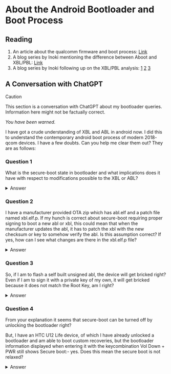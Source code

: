 # About the Android Bootloader and Boot Process

## Reading

1. An article about the qualcomm firmware and boot process: [Link](https://lineageos.org/engineering/Qualcomm-Firmware/)
2. A blog series by Inoki mentioning the difference between Aboot and XBL/PBL: [Link](https://blog.inoki.cc/2021/10/17/android-bootloader-analysis-aboot-en/)
3. A blog series by Inoki following up on the XBL/PBL analysis: [1](https://blog.inoki.cc/2021/10/18/android-bootloader-analysis-abl-1-en/index.html) [2](https://blog.inoki.cc/2024/04/20/android-bootloader-analysis-abl-2-en/) [3](https://blog.inoki.cc/2024/04/20/android-bootloader-analysis-abl-3-en/)

## A Conversation with ChatGPT

> [!CAUTION]
> This section is a conversation with ChatGPT about my bootloader queries. Information here might not be factually correct.
> 
> _You have been warned._

I have got a crude understanding of XBL and ABL in android now. I did this to understand the contemporary android boot process of modern 2018- qcom devices. I have a few doubts. Can you help me clear them out? They are as follows:

### Question 1

What is the secure-boot state in bootloader and what implications does it have with respect to modifications 
possible to the XBL or ABL?

<details>
	<summary>Answer</summary>

Secure Boot is a mechanism implemented to ensure that only cryptographically signed and verified bootloaders and firmware components are executed during the boot process. It is typically enforced in hardware through the Qualcomm Secure Boot Chain and involves the following key elements:

- **Root of Trust**: A hardware-fused public key (known as the OEM Public Key or Root Key) is used to verify the signature of the next boot component.
- **Bootloader Stages**: Secure Boot verifies every bootloader stage sequentially:
	* Primary Bootloader (PBL) verifies the Secondary Bootloader (like XBL).
	* XBL verifies subsequent components like ABL and others.
	* ABL then hands off to the Linux kernel.

**Implications of Secure Boot:**

- **Signed Images**: Bootloader components (like XBL and ABL) must be signed with a valid key recognized by the device’s hardware root of trust. If the signature does not match, the device will not boot.
- **Modifications Are Restricted**: You cannot modify or replace XBL/ABL directly unless you have access to:
	
	* The manufacturer’s private key (used for signing).
	* A bootloader unlocked device, in which secure boot might be disabled or allow booting unsigned components.
- **Anti-Rollback Protection**: Many modern devices include rollback counters to prevent downgrading to older, possibly vulnerable bootloader versions.

In short, with secure boot enabled, XBL and ABL cannot be modified or replaced unless you bypass the verification (e.g., exploit vulnerabilities, unlock bootloader).
</details>


### Question 2

I have a manufacturer provided OTA zip which has abl.elf and a patch file named xbl.elf.p. If my hunch is correct about secure-boot requiring proper signing to boot a new abl or xbl, this could mean that when the manufacturer updates the abl, it has to patch the xbl with the new checksum or key to somehow verify the abl. Is this assumption correct? If yes, how can I see what changes are there in the xbl.elf.p file?

<details>
	<summary>Answer</summary>

Your hunch about secure boot requiring proper signing is correct. The relationship between `abl.elf` and `xbl.elf.p` can be understood as follows:

- `abl.elf`: This is the updated ABL (Applications Bootloader), which is verified and signed by the manufacturer.
- `xbl.elf.p`: This is a patch file for the XBL (Extensible Bootloader), likely containing updates or adjustments needed to verify the new `abl.elf`.

**Why would XBL need a patch?**

XBL has to verify ABL as part of the secure boot chain. If the ABL version or signature changes, XBL may need updated verification metadata, such as:

- A new hash or checksum of the ABL image.
- Updated public key or signature metadata used for ABL verification.

This ensures that XBL can validate and allow the execution of the new ABL during the boot process.

**How Can You Inspect Changes in xbl.elf.p?**

Analyzing a patch file like `xbl.elf.p` is tricky but possible using reverse engineering tools. Here’s how you can approach it:

1. **Understand the File Format**:
	* `xbl.elf.p` might be in a proprietary format, but you can first check if it’s a standard ELF or binary patch file.
	* Use tools like `file` on Linux to identify the file type:
	```
	file xbl.elf.p
	```
2. **Hexdump Analysis**:
	* View the raw binary contents with a hex editor like `xxd` or `HxD`:
	```
	xxd xbl.elf.p | less
	```
	* Look for ASCII strings, offsets, and patterns that resemble hash values, keys, or signatures.
3. **Compare with Original XBL**:
    * If you have the original `xbl.elf` binary, you can diff the two versions.
    * Tools like `bindiff` or `binwalk` can help analyze binary changes.
	
	For example: 
	```
	binwalk xbl.elf.p
	```
4. **Check for Hashes or Keys**:
    * If the `xbl.elf.p` file contains new checksums or signatures, you might spot SHA-256 hashes or public key structures embedded within the file.
    * Compare these with known hashes of `abl.elf` to confirm relationships.
5. **Reverse Engineering**:
    * Tools like IDA Pro, Ghidra, or Radare2 can help you disassemble and inspect the patch file if it has executable components or data structures. 
6. **OTA Update Scripts**:
    * Sometimes, OTA zips include an `update-script` or metadata that references how the patch is applied. Inspect `META-INF/com/google/android/updater-script` or similar files for clues.
</details>

### Question 3

So, if I am to flash a self built unsigned abl, the device will get bricked right? Even if I am to sign it with a private key of my own, it will get bricked because it does not match the Root Key, am I right?

<details>
	<summary>Answer</summary>

Yes, your understanding is absolutely correct.

If **Secure Boot** is enabled on the device:

1. **Flashing an unsigned ABL**:
	* The device will detect that the ABL is not cryptographically signed.
	* Since the signature verification (based on the Root of Trust) will fail, the bootloader will refuse to load the new ABL, and the device will not boot.
2. **Signing ABL with Your Own Private Key**:
	* Even if you sign the ABL with your own private key, the device will still refuse to boot it because the verification process relies on the public key fused into the hardware as part of the Root of Trust.
	* Your custom key will not match the OEM Public Key that the device expects.

In this case:
- The bootloader detects a signature mismatch and aborts the boot process.
- The result is usually a brick or a soft-brick, depending on whether recovery or bootloader modes are still accessible.

**Why Does This Happen?**

Secure Boot on Qualcomm devices relies on a chain of trust:

1. **PBL (Primary Bootloader)** is burned into ROM and is immutable. It verifies the **XBL (Extensible Bootloader)**.
2. **XBL** then verifies the **ABL**.
3. If the ABL signature fails verification, the boot process stops to prevent unsigned or tampered code from executing.

The signature must be:
- Cryptographically generated using the manufacturer’s private key.
- Verified using the manufacturer’s public key fused into the hardware.

**Possible Outcomes of Flashing an Unsigned ABL:**

1. **If Secure Boot is Enforced**:
	- The device will fail to boot and may enter a recovery mode, bootloader mode, or remain hard-bricked if no fallback mechanism exists.

2. **If Secure Boot is Disabled** (e.g., unlocked bootloader or test devices):
	- You could flash and boot unsigned ABL images.
	- Some devices allow disabling secure boot for development or testing purposes.

**Is There Any Way Around This?**

- **Bootloader Unlock**: If your device allows unlocking the bootloader, secure boot enforcement might be relaxed, enabling you to boot unsigned components.
- **Exploit Vulnerabilities**: In rare cases, security vulnerabilities in the bootloader (e.g., in XBL or ABL) can allow bypassing Secure Boot or flashing unsigned firmware.
- **Access to OEM Signing Key**: This is practically impossible unless you are the manufacturer or have access to their signing infrastructure.

Without these conditions, modifying or replacing ABL or XBL on a secure device is not feasible.
</details>

### Question 4

From your explanation it seems that secure-boot can be turned off by unlocking the bootloader right?

But, I have an HTC U12 Life device, of which I have already unlocked a bootloader and am able to boot custom recoveries, but the bootloader information displayed when entering it with the keycombination Vol Down + PWR still shows Secure boot:- yes. Does this mean the secure boot is not relaxed?

<details>
	<summary>Answer</summary>
**Bootloader Unlock vs. Secure Boot**

Unlocking the bootloader and disabling Secure Boot are two different things:

1. **Bootloader Unlock**:
	- Allows you to flash custom images (e.g., recovery, kernel, or boot images) to the device.
	- It relaxes some checks that prevent modifications to partitions like boot, recovery, or system.
	- It enables booting unsigned or modified kernels and recoveries.

2. **Secure Boot**:
	- Secure Boot remains in place as part of the **Qualcomm Hardware Root of Trust**.
	- Even with an unlocked bootloader, certain critical bootloader components (like **XBL** and **ABL**) are still verified using the fused Root of Trust public key.
	- Secure Boot cannot typically be disabled unless explicitly supported or bypassed (e.g., through an exploit).

**Why Secure Boot Still Shows as "Yes"?**

On devices like your **HTC U12 Life**:

- Unlocking the bootloader **does not disable Secure Boot**. Instead, it only allows you to boot unsigned kernels and recoveries.
- **XBL and ABL** remain protected under Secure Boot because they are part of the **immutable bootloader chain** verified by the hardware root of trust.
- The bootloader information displays `Secure Boot: Yes` because Secure Boot is still enforced for the lower-level bootloader stages (PBL, XBL, and ABL).

**Implications for Modifications**

1. **You Can**:
	- Boot unsigned or self-signed kernels and recoveries since the unlocked bootloader relaxes the checks for the `boot` and `recovery` partitions.
	- Replace the boot image (kernel + ramdisk) and recovery image.

2. **You Cannot**:
	- Modify or replace XBL or ABL because these components are still verified against the hardware Root of Trust.
	- Flash unsigned or self-signed versions of critical bootloader components.

</details>
